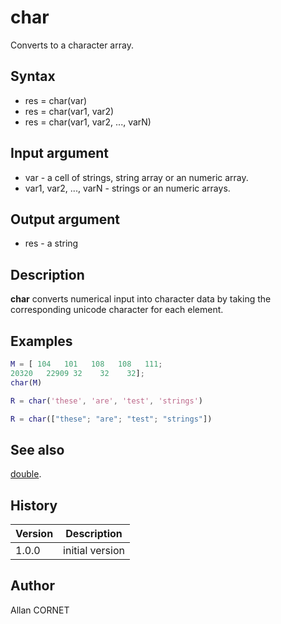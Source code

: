 # char

Converts to a character array.

## Syntax

- res = char(var)
- res = char(var1, var2)
- res = char(var1, var2, ..., varN)

## Input argument

- var - a cell of strings, string array or an numeric array.
- var1, var2, ..., varN - strings or an numeric arrays.

## Output argument

- res - a string

## Description

<b>char</b> converts numerical input into character data by taking the corresponding unicode character for each element.

## Examples

```matlab
M = [ 104   101   108   108   111;
20320   22909 32    32    32];
char(M)
```

```matlab
R = char('these', 'are', 'test', 'strings')
```

```matlab
R = char(["these"; "are"; "test"; "strings"])
```

## See also

[double](../double/double.md).

## History

| Version | Description     |
| ------- | --------------- |
| 1.0.0   | initial version |

## Author

Allan CORNET
